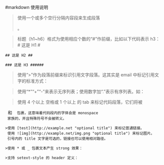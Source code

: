 #markdown 使用说明
>使用一个或多个空行分隔内容段来生成段落 <p>。

>标题（h1~h6）格式为使用相应个数的“#”作前缀，比如以下代码表示 h3：
    # 这是 H1 #

    ## 这是 H2 ##

    ### 这是 H3 ######


>使用“>”作为段落前缀来标识引用文字段落。这其实是 email 中标记引用文字的标准方式：



>使用“*”“+”“-”来表示无序列表；使用数字加“.”表示有序列表。如：

>使用 4 个以上 空格或 1 个以上 的 tab 来标记代码段落，它们将被
 <pre> 和 <code> 包裹，这意味着代码段内的字体会是 monospace
 家族的，并且特殊符号不会被转义。

>使用 [test](http://example.net "optional title") 来标记普通链接。
 使用 ![img](http://example.net/img.png "optional title") 来标记图片。
 引号内的 title 文字是可选的，链接也可以使用相对路径。

>使用 * 或 _ 包裹文本产生 strong 效果：

>支持 setext-style 的 header 定义：
